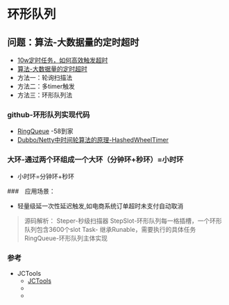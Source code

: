 # 环形队列
## 问题：算法-大数据量的定时超时
- [10w定时任务，如何高效触发超时](https://blog.csdn.net/shenjian58/article/details/89849908)
- [算法-大数据量的定时超时](https://blog.csdn.net/aBOUNTWINTER/article/details/79407768)
- 方法一：轮询扫描法
- 方法二：多timer触发
- 方法三：环形队列法

### github-环形队列实现代码
- [RingQueue](https://github.com/a870368162/RingQueue/tree/master/RingQueue) -58到家
- [Dubbo/Netty中时间轮算法的原理-HashedWheelTimer](https://blog.csdn.net/dbqb007/article/details/90740839)

### 大环-通过两个环组成一个大环（分钟环+秒环）=小时环
- 小时环=分钟环+秒环

###　应用场景：
- 轻量级延一次性延迟触发,如电商系统订单超时未支付自动取消

> 源码解析： Steper-秒级扫描器 StepSlot-环形队列每一格插槽，一个环形队列包含3600个slot Task- 继承Runable，需要执行的具体任务 RingQueue-环形队列主体实现
>

### 参考
- JCTools
    - [JCTools](https://www.cnblogs.com/jmcui/p/12531040.html)
    - []()
    - []()